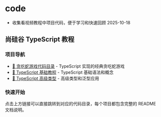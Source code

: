 # code

- 收集看视频教程中项目代码，便于学习和快速回顾 2025-10-18

## 尚硅谷 TypeScript 教程

### 项目导航

- [📁 贪吃蛇游戏代码目录](./尚硅谷TypeScript教程/代码/chapter02/part2/) - TypeScript 实现的经典贪吃蛇游戏
- [📁 TypeScript 基础教程](./尚硅谷TypeScript教程/代码/chapter01/) - TypeScript 基础语法和概念
- [📁 TypeScript 高级类型](./黑马程序员前端TypeScript教程/TypeScript高级类型/) - 高级类型和泛型应用

### 快速开始

点击上方链接可以直接跳转到对应的代码目录，每个项目都包含完整的 README 文档说明。

